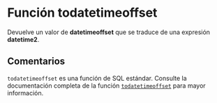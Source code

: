 ﻿---
SidebarGroup: "t"
Autogenerated: true
---

# Función  todatetimeoffset

Devuelve un valor de **datetimeoffset** que se traduce de una expresión **datetime2**.

## Comentarios 

`todatetimeoffset` es una función de SQL estándar. Consulte la documentación completa de la función [`todatetimeoffset`](https://learn.microsoft.com/es-es/sql/t-sql/functions/todatetimeoffset-transact-sql) para mayor información.

